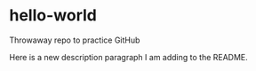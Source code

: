 # hello-world
Throwaway repo to practice GitHub

Here is a new description paragraph I am adding to the README.
